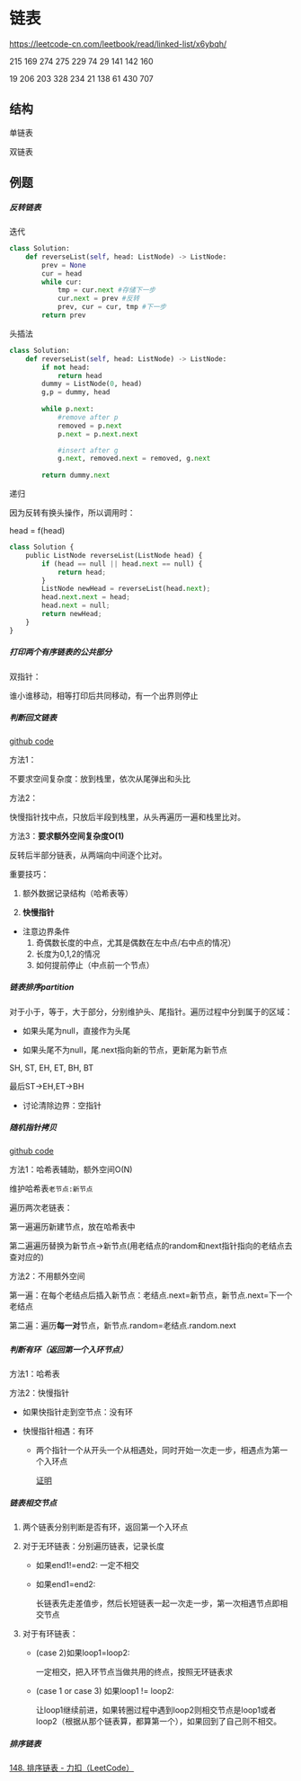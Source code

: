 # 链表
https://leetcode-cn.com/leetbook/read/linked-list/x6ybqh/ 

215 169 274 275 229 74 29 141 142 160 

19 206 203 328 234 21 138  61 430 707



## 结构

单链表

双链表



## 例题

##### 反转链表

迭代

```python
class Solution:
    def reverseList(self, head: ListNode) -> ListNode:
        prev = None
        cur = head
        while cur:
            tmp = cur.next #存储下一步
            cur.next = prev #反转
            prev, cur = cur, tmp #下一步
        return prev
```



头插法

```python
class Solution:
    def reverseList(self, head: ListNode) -> ListNode:
        if not head:
            return head
        dummy = ListNode(0, head)
        g,p = dummy, head 
            
        while p.next:
            #remove after p
            removed = p.next
            p.next = p.next.next

            #insert after g
            g.next, removed.next = removed, g.next
        
        return dummy.next
```



递归

因为反转有换头操作，所以调用时：

head = f(head)





```python
class Solution {
    public ListNode reverseList(ListNode head) {
        if (head == null || head.next == null) {
            return head;
        }
        ListNode newHead = reverseList(head.next);
        head.next.next = head;
        head.next = null;
        return newHead;
    }
}
```



##### 打印两个有序链表的公共部分

双指针：

谁小谁移动，相等打印后共同移动，有一个出界则停止

##### 判断回文链表

 [github code](https://github.com/Aaron-TangCode/zuoshen/blob/master/src/com/tanghainlin/basic_class_03/Code_11_IsPalindromeList.java) 

方法1：

不要求空间复杂度：放到栈里，依次从尾弹出和头比

方法2：

快慢指针找中点，只放后半段到栈里，从头再遍历一遍和栈里比对。

方法3：**要求额外空间复杂度O(1)**

反转后半部分链表，从两端向中间逐个比对。

重要技巧：

1. 额外数据记录结构（哈希表等）

2. **快慢指针**

- 注意边界条件
  1. 奇偶数长度的中点，尤其是偶数在左中点/右中点的情况）
  2. 长度为0,1,2的情况
  3. 如何提前停止（中点前一个节点）

##### 链表排序partition

对于小于，等于，大于部分，分别维护头、尾指针。遍历过程中分到属于的区域：

- 如果头尾为null，直接作为头尾

- 如果头尾不为null，尾.next指向新的节点，更新尾为新节点

SH, ST, EH, ET, BH, BT

最后ST->EH,ET->BH

- 讨论清除边界：空指针

##### 随机指针拷贝

[github code](https://github.com/Aaron-TangCode/zuoshen/blob/master/src/com/tanghainlin/basic_class_03/Code_13_CopyListWithRandom.java) 

方法1：哈希表辅助，额外空间O(N)

维护哈希表`老节点:新节点`

遍历两次老链表：

第一遍遍历新建节点，放在哈希表中

第二遍遍历替换为新节点->新节点(用老结点的random和next指针指向的老结点去查对应的)



方法2：不用额外空间 

第一遍：在每个老结点后插入新节点：老结点.next=新节点，新节点.next=下一个老结点

第二遍：遍历**每一对**节点，新节点.random=老结点.random.next

##### 

##### 判断有环（返回第一个入环节点）

方法1：哈希表

方法2：快慢指针

- 如果快指针走到空节点：没有环

- 快慢指针相遇：有环

  - 两个指针一个从开头一个从相遇处，同时开始一次走一步，相遇点为第一个入环点  

     [证明](https://leetcode.cn/problems/c32eOV/solution/lian-biao-zhong-huan-de-ru-kou-jie-dian-vvofe/) 

##### 链表相交节点

1. 两个链表分别判断是否有环，返回第一个入环点

2. 对于无环链表：分别遍历链表，记录长度

   - 如果end1!=end2: 一定不相交

   - 如果end1=end2:

     长链表先走差值步，然后长短链表一起一次走一步，第一次相遇节点即相交节点

3. 对于有环链表：

   - (case 2)如果loop1=loop2: 

     一定相交，把入环节点当做共用的终点，按照无环链表求

   - (case 1 or case 3) 如果loop1 != loop2:

     让loop1继续前进，如果转圈过程中遇到loop2则相交节点是loop1或者loop2（根据从那个链表算，都算第一个），如果回到了自己则不相交。

##### 排序链表

 [148. 排序链表 - 力扣（LeetCode）](https://leetcode.cn/problems/sort-list/) 